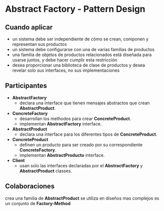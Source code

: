 # Abstract Factory - Pattern Design
## Cuando aplicar
* un sistema debe ser independiente de cómo se crean, componen y representan sus productos
* un sistema debe configurarse con una de varias familias de productos
* una familia de objetos de productos relacionados está diseñada para usarse juntos, y debe hacer cumplir esta restricción
* desea proporcionar una biblioteca de clase de productos y desea revelar solo sus interfaces, no sus implementaciones
## Participantes
* **AbstractFactory**
  * declara una interface que tienen mensajes abstractos que crean **AbstractProduct**.
* **ConcreteFactory**
  * desarrollan los methodos para crear **ConcreteProduct**.
  * implementan **AbstractFactory** interface.
* **AbstractProduct**
  * declara una interface para los diferentes tipos de **ConcreteProduct**.
* **ConcreteProduct**
  * definen un producto para ser creado por su correspondiente **ConcreteFactory**.
  * implementan **AbstractProducto** interface.
* **Client** 
  * usan solo las interfaces declaradas por el **AbstractFactory** y **AbstractProduct** classes.
## Colaboraciones


crea una familia de **AbstractProduct** 
se utiliza en diseños mas complejos
es un conjunto de **Factory-Method**

